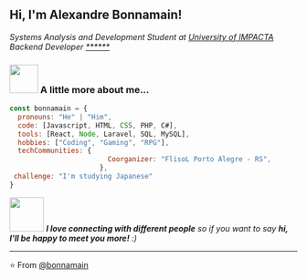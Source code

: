 <h2> Hi, I'm Alexandre Bonnamain! </h2>
<p><em>Systems Analysis and Development Student at <a href="https://www.impacta.com.br/">University of IMPACTA</a></br>Backend Developer <a href="https://www.">******</a>
</em></p>




### <img src="https://media.giphy.com/media/VgCDAzcKvsR6OM0uWg/giphy.gif" width="50"> A little more about me...  

```javascript
const bonnamain = {
  pronouns: "He" | "Him",
  code: [Javascript, HTML, CSS, PHP, C#],
  tools: [React, Node, Laravel, SQL, MySQL],
  hobbies: ["Coding", "Gaming", "RPG"],
  techCommunities: {
                        Coorganizer: "FlisoL Porto Alegre - RS",
                      },
 challenge: "I'm studying Japanese"
}
```

<img src="https://media.giphy.com/media/LnQjpWaON8nhr21vNW/giphy.gif" width="60"> <em><b>I love connecting with different people</b> so if you want to say <b>hi, I'll be happy to meet you more!</b> :)</em>

---

⭐️ From [@bonnamain](https://github.com/Thaiane)
